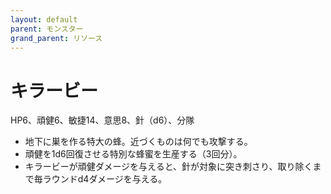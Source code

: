 ```yaml
---
layout: default
parent: モンスター
grand_parent: リソース
---
```


# キラービー

HP6、頑健6、敏捷14、意思8、針（d6）、分隊

- 地下に巣を作る特大の蜂。近づくものは何でも攻撃する。
- 頑健を1d6回復させる特別な蜂蜜を生産する（3回分）。
- キラービーが頑健ダメージを与えると、針が対象に突き刺さり、取り除くまで毎ラウンドd4ダメージを与える。